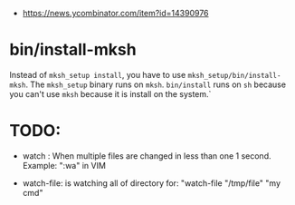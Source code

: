 
* https://news.ycombinator.com/item?id=14390976

bin/install-mksh
================

Instead of `mksh_setup install`, you have to use `mksh_setup/bin/install-mksh`.
The `mksh_setup` binary runs on `mksh`. `bin/install` runs on `sh` because
you can't use `mksh` because it is install on the system.`


TODO:
===========

* watch : When multiple files are changed in less than one 1 second.
  Example: ":wa" in VIM

* watch-file: is watching all of directory for:
  "watch-file "/tmp/file" "my cmd"
